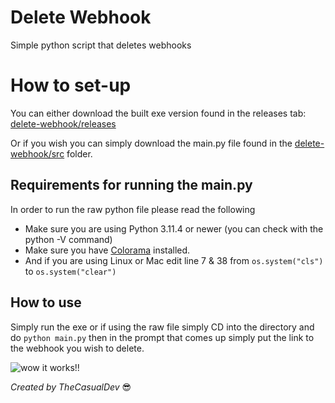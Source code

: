 # Delete Webhook
Simple python script that deletes webhooks 

# How to set-up
You can either download the built exe version found in the releases tab: [delete-webhook/releases](https://github.com/TheCasualDev/delete-webhook/releases)

Or if you wish you can simply download the main.py file found in the [delete-webhook/src](https://github.com/TheCasualDev/delete-webhook/blob/main/src) folder.

## Requirements for running the main.py
In order to run the raw python file please read the following
- Make sure you are using Python 3.11.4 or newer (you can check with the python -V command)
- Make sure you have [Colorama](https://github.com/tartley/colorama) installed.
- And if you are using Linux or Mac edit line 7 & 38 from ``os.system("cls")`` to ``os.system("clear")``

## How to use
Simply run the exe or if using the raw file simply CD into the directory and do ``python main.py`` then in the prompt that comes up simply put the link to the webhook you wish to delete.

![wow it works!!](https://github.com/TheCasualDev/delete-webhook/assets/67862282/a57bc25e-2c9c-45d6-b341-c2474dacce74)






*Created by TheCasualDev* 😎
